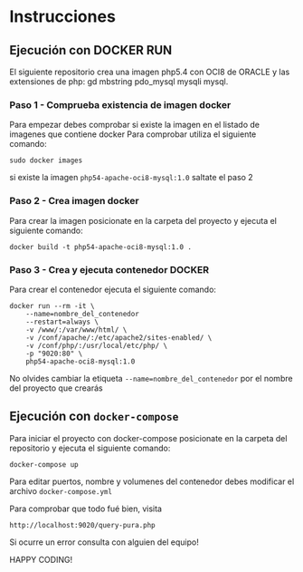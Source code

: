 # Instrucciones

## Ejecución con DOCKER RUN

El siguiente repositorio crea una imagen php5.4 con OCI8 de ORACLE y las extensiones de php: gd mbstring pdo_mysql mysqli mysql.


### Paso 1 - Comprueba existencia de imagen docker
Para empezar debes comprobar si existe la imagen en el listado de imagenes que contiene docker
Para comprobar utiliza el siguiente comando:
```
sudo docker images
```

si existe la imagen `php54-apache-oci8-mysql:1.0` saltate el paso 2

### Paso 2 - Crea imagen docker

Para crear la imagen posicionate en la carpeta del proyecto y ejecuta el siguiente comando:

```
docker build -t php54-apache-oci8-mysql:1.0 .
```

### Paso 3 - Crea y ejecuta contenedor DOCKER

Para crear el contenedor ejecuta el siguiente comando:

```
docker run --rm -it \
	--name=nombre_del_contenedor
	--restart=always \
	-v /www/:/var/www/html/ \
    -v /conf/apache/:/etc/apache2/sites-enabled/ \
    -v /conf/php/:/usr/local/etc/php/ \
    -p "9020:80" \
    php54-apache-oci8-mysql:1.0
```

No olvides cambiar la etiqueta `--name=nombre_del_contenedor` por el nombre del proyecto que crearás


## Ejecución con `docker-compose` 

Para iniciar el proyecto con docker-compose posicionate en la carpeta del repositorio y ejecuta el siguiente comando:


```
docker-compose up 
```

Para editar puertos, nombre y volumenes del contenedor debes modificar el archivo `docker-compose.yml`


Para comprobar que todo fué bien, visita

```http://localhost:9020/query-pura.php```

Si ocurre un error consulta con alguien del equipo!


HAPPY CODING!

